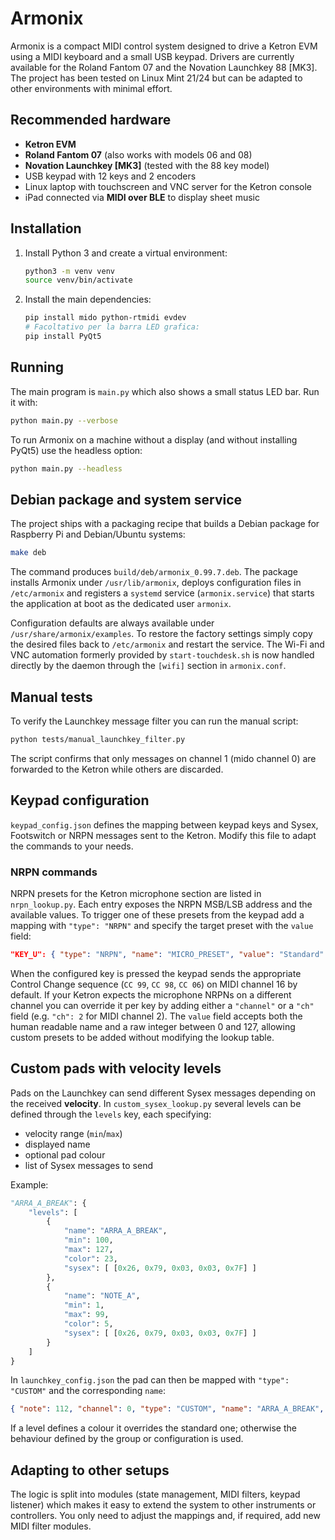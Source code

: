 # Armonix

Armonix is a compact MIDI control system designed to drive a Ketron EVM
using a MIDI keyboard and a small USB keypad.  Drivers are currently
available for the Roland Fantom 07 and the Novation Launchkey 88 [MK3].
The project has been tested on Linux Mint 21/24 but can be adapted to
other environments with minimal effort.

## Recommended hardware

* **Ketron EVM**
* **Roland Fantom 07** (also works with models 06 and 08)
* **Novation Launchkey [MK3]** (tested with the 88 key model)
* USB keypad with 12 keys and 2 encoders
* Linux laptop with touchscreen and VNC server for the Ketron console
* iPad connected via **MIDI over BLE** to display sheet music

## Installation

1. Install Python 3 and create a virtual environment:

   ```bash
   python3 -m venv venv
   source venv/bin/activate
   ```

2. Install the main dependencies:

   ```bash
   pip install mido python-rtmidi evdev
   # Facoltativo per la barra LED grafica:
   pip install PyQt5
   ```

## Running

The main program is `main.py` which also shows a small status LED bar.
Run it with:

```bash
python main.py --verbose
```

To run Armonix on a machine without a display (and without installing
PyQt5) use the headless option:

```bash
python main.py --headless
```

## Debian package and system service

The project ships with a packaging recipe that builds a Debian package for
Raspberry Pi and Debian/Ubuntu systems:

```bash
make deb
```

The command produces `build/deb/armonix_0.99.7.deb`.  The package installs
Armonix under `/usr/lib/armonix`, deploys configuration files in
`/etc/armonix` and registers a `systemd` service (`armonix.service`) that
starts the application at boot as the dedicated user `armonix`.

Configuration defaults are always available under
`/usr/share/armonix/examples`.  To restore the factory settings simply copy
the desired files back to `/etc/armonix` and restart the service.  The Wi-Fi
and VNC automation formerly provided by `start-touchdesk.sh` is now handled
directly by the daemon through the `[wifi]` section in `armonix.conf`.

## Manual tests

To verify the Launchkey message filter you can run the manual script:

```bash
python tests/manual_launchkey_filter.py
```

The script confirms that only messages on channel 1 (mido channel 0) are
forwarded to the Ketron while others are discarded.

## Keypad configuration

`keypad_config.json` defines the mapping between keypad keys and Sysex,
Footswitch or NRPN messages sent to the Ketron.  Modify this file to
adapt the commands to your needs.

### NRPN commands

NRPN presets for the Ketron microphone section are listed in
`nrpn_lookup.py`.  Each entry exposes the NRPN MSB/LSB address and the
available values.  To trigger one of these presets from the keypad add a
mapping with `"type": "NRPN"` and specify the target preset with the
`value` field:

```json
"KEY_U": { "type": "NRPN", "name": "MICRO_PRESET", "value": "Standard" }
```

When the configured key is pressed the keypad sends the appropriate
Control Change sequence (`CC 99`, `CC 98`, `CC 06`) on MIDI channel 16 by
default.  If your Ketron expects the microphone NRPNs on a different
channel you can override it per key by adding either a `"channel"` or a
`"ch"` field (e.g. `"ch": 2` for MIDI channel 2).  The `value` field
accepts both the human readable name and a raw integer between 0 and 127,
allowing custom presets to be added without modifying the lookup table.

## Custom pads with velocity levels

Pads on the Launchkey can send different Sysex messages depending on the
received **velocity**.  In `custom_sysex_lookup.py` several levels can be
defined through the `levels` key, each specifying:

* velocity range (`min`/`max`)
* displayed name
* optional pad colour
* list of Sysex messages to send

Example:

```python
"ARRA_A_BREAK": {
    "levels": [
        {
            "name": "ARRA_A_BREAK",
            "min": 100,
            "max": 127,
            "color": 23,
            "sysex": [ [0x26, 0x79, 0x03, 0x03, 0x7F] ]
        },
        {
            "name": "NOTE_A",
            "min": 1,
            "max": 99,
            "color": 5,
            "sysex": [ [0x26, 0x79, 0x03, 0x03, 0x7F] ]
        }
    ]
}
```

In `launchkey_config.json` the pad can then be mapped with
`"type": "CUSTOM"` and the corresponding `name`:

```json
{ "note": 112, "channel": 0, "type": "CUSTOM", "name": "ARRA_A_BREAK", "group": 1, "color": 23, "colormode": "static" }
```

If a level defines a colour it overrides the standard one; otherwise the
behaviour defined by the group or configuration is used.

## Adapting to other setups

The logic is split into modules (state management, MIDI filters, keypad
listener) which makes it easy to extend the system to other instruments
or controllers.  You only need to adjust the mappings and, if required,
add new MIDI filter modules.

